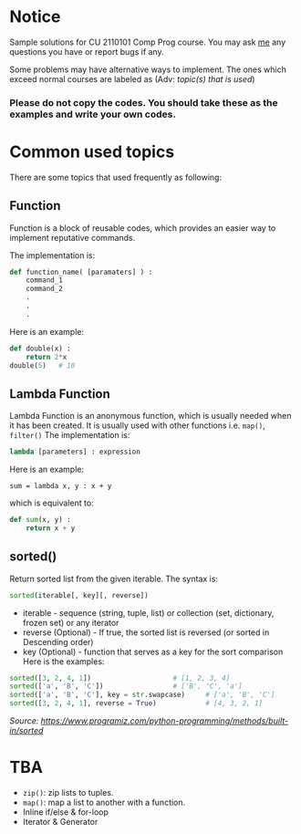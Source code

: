 # Notice
Sample solutions for CU 2110101 Comp Prog course.
You may ask [me](https://www.facebook.com/natchapolsrisang) any questions you have or report bugs if any.

Some problems may have alternative ways to implement. The ones which exceed normal courses are labeled as (Adv: _topic(s) that is used_)

### Please do not copy the codes. You should take these as the examples and write your own codes.

# Common used topics
There are some topics that used frequently as following:

## Function
Function is a block of reusable codes, which provides an easier way to implement reputative commands.

The implementation is:
```python
def function_name( [paramaters] ) :
	command_1
	command_2
	.
	.
	.
```
Here is an example:
```python
def double(x) :
	return 2*x
double(5)	# 10
```

## Lambda Function
Lambda Function is an anonymous function, which is usually needed when it has been created. It is usually used with other functions i.e. `map()`, `filter()`
The implementation is:
```python
lambda [parameters] : expression
```
Here is an example:
```
sum = lambda x, y : x + y
```
which is equivalent to:
```python
def sum(x, y) :
	return x + y
```

## sorted()
Return sorted list from the given iterable.
The syntax is:
```python
sorted(iterable[, key][, reverse])
```
- iterable - sequence (string, tuple, list) or collection (set, dictionary, frozen set) or any iterator 
- reverse (Optional) - If true, the sorted list is reversed (or sorted in Descending order)
- key (Optional) - function that serves as a key for the sort comparison
Here is the examples:
```python
sorted([3, 2, 4, 1])					# [1, 2, 3, 4]
sorted(['a', 'B', 'C'])					# ['B', 'C', 'a']
sorted(['a', 'B', 'C'], key = str.swapcase)		# ['a', 'B', 'C']
sorted([3, 2, 4, 1], reverse = True)			# [4, 3, 2, 1]
```
_Source: https://www.programiz.com/python-programming/methods/built-in/sorted_

# TBA
- `zip()`: zip lists to tuples.
- `map()`: map a list to another with a function.
- Inline if/else & for-loop
- Iterator & Generator
